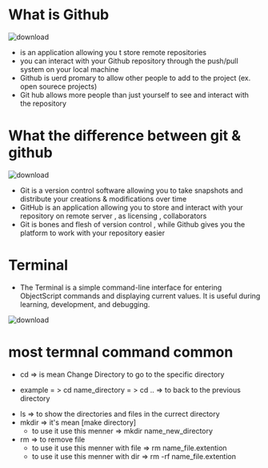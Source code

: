 
# What is Github 

![download](https://user-images.githubusercontent.com/92353024/206350012-3a0f3b80-8a6f-4c4b-9113-8d2f15af9b65.png)

* is an application allowing you t store remote repositories 
* you can interact with your Github repository through the push/pull system on your local machine 
* Github is uerd promary to allow other people to add to the project (ex. open sourece projects)
* Git hub allows more people than just yourself to see and interact with the repository
# What the difference between git & github
![download](https://user-images.githubusercontent.com/92353024/206350061-3c094401-369d-4f2e-98f8-6fe14d4691d1.png)

* Git is a version control software allowing you to take snapshots and distribute your creations & modifications over time 
* GitHub is an application allowing you to store and interact with your repository on remote server , as licensing , collaborators 
* Git is bones and flesh of version control , while Github gives you the platform to work with your repository easier 
# Terminal 
* The Terminal is a simple command-line interface for entering ObjectScript commands and displaying current values. It is useful during learning, development, and   debugging.

![download](https://user-images.githubusercontent.com/92353024/206868000-6dd45b9a-0242-40f4-99ae-22e00746f9f3.jpg)

# most termnal command common 
* cd => is mean Change Directory to go to the specific directory 
 - example = > cd name_directory 
           = > cd .. => to back to the previous directory
* ls => to show the directories and files  in the currect directory
* mkdir => it's  mean [make directory] 
  - to use it use this menner => mkdir name_new_directory
* rm => to remove file 
  - to use it use this menner with file => rm name_file.extention
  - to use it use this menner with dir  => rm -rf name_file.extention
  

